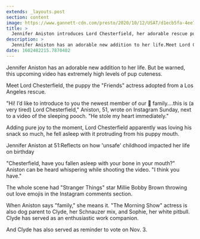 ```yaml
--- 
extends: _layouts.post 
section: content 
image: https://www.gannett-cdn.com/presto/2020/10/12/USAT/d1ecb5fa-4ee7-4b29-8f21-0b5d53d971cf-XXX_Entertainment__77th_Annual_Golden_Globe_Awards_20200105_USA.JPG?crop=3647,2052,x0,y820&width=3200&height=1801&format=pjpg&auto=webp 
title: > 
  Jennifer Aniston introduces Lord Chesterfield, her adorable rescue puppy who 'stole my heart' 
description: > 
  Jennifer Aniston has an adorable new addition to her life.Meet Lord Chesterfield, the puppy the "Friends" actress adopted from a Los Angeles rescue.I’d like to introduce to you the newest member of our 🐾 family….this is (a very tired) Lord Chesterfield," Aniston, 51, wrote on Instagram Sunday, next to a video of the sleeping pooch.Adding pure joy to the moment, Lord Chesterfield apparently was loving his snack so much, he fell asleep with it protruding from his puppy mouth.Jennifer Aniston at 51:Reflects on how 'unsafe' childhood impacted her life on birthday"Chesterfield, have you fallen asleep with your bone in your mouth?" 
date: 1602482215.7870402 
--- 
```

Jennifer Aniston has an adorable new addition to her life. But be warned, this upcoming video has extremely high levels of pup cuteness.

Meet Lord Chesterfield, the puppy the "Friends" actress adopted from a Los Angeles rescue.

"Hi! I’d like to introduce to you the newest member of our 🐾 family….this is (a very tired) Lord Chesterfield," Aniston, 51, wrote on Instagram Sunday, next to a video of the sleeping pooch. "He stole my heart immediately."

Adding pure joy to the moment, Lord Chesterfield apparently was loving his snack so much, he fell asleep with it protruding from his puppy mouth.

Jennifer Aniston at 51:Reflects on how 'unsafe' childhood impacted her life on birthday

"Chesterfield, have you fallen asleep with your bone in your mouth?" Aniston can be heard whispering while shooting the video. "I think you have."

The whole scene had "Stranger Things" star Millie Bobby Brown throwing out love emojis in the Instagram comments section.

When Aniston says "family," she means it. "The Morning Show" actress is also dog parent to Clyde, her Schnauzer mix, and Sophie, her white pitbull. Clyde has served as an enthusiastic work companion.

And Clyde has also served as reminder to vote on Nov. 3.